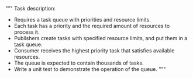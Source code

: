 """
Task description:
* Requires a task queue with priorities and resource limits.
* Each task has a priority and the required amount of resources to process it.
* Publishers create tasks with specified resource limits, and put them in a task queue.
* Consumer receives the highest priority task that satisfies available resources.
* The queue is expected to contain thousands of tasks.
* Write a unit test to demonstrate the operation of the queue.
"""